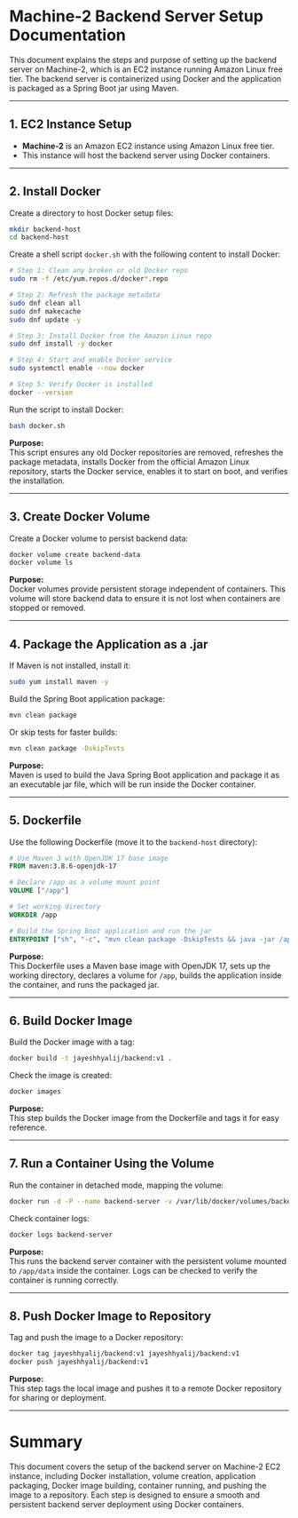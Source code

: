 # Machine-2 Backend Server Setup Documentation

This document explains the steps and purpose of setting up the backend server on Machine-2, which is an EC2 instance running Amazon Linux free tier. The backend server is containerized using Docker and the application is packaged as a Spring Boot jar using Maven.

---

## 1. EC2 Instance Setup

- **Machine-2** is an Amazon EC2 instance using Amazon Linux free tier.
- This instance will host the backend server using Docker containers.

---

## 2. Install Docker

Create a directory to host Docker setup files:

```bash
mkdir backend-host
cd backend-host
```

Create a shell script `docker.sh` with the following content to install Docker:

```bash
# Step 1: Clean any broken or old Docker repo
sudo rm -f /etc/yum.repos.d/docker*.repo

# Step 2: Refresh the package metadata
sudo dnf clean all
sudo dnf makecache
sudo dnf update -y

# Step 3: Install Docker from the Amazon Linux repo
sudo dnf install -y docker

# Step 4: Start and enable Docker service
sudo systemctl enable --now docker

# Step 5: Verify Docker is installed
docker --version
```

Run the script to install Docker:

```bash
bash docker.sh
```

**Purpose:**  
This script ensures any old Docker repositories are removed, refreshes the package metadata, installs Docker from the official Amazon Linux repository, starts the Docker service, enables it to start on boot, and verifies the installation.

---

## 3. Create Docker Volume

Create a Docker volume to persist backend data:

```bash
docker volume create backend-data
docker volume ls
```

**Purpose:**  
Docker volumes provide persistent storage independent of containers. This volume will store backend data to ensure it is not lost when containers are stopped or removed.

---

## 4. Package the Application as a .jar

If Maven is not installed, install it:

```bash
sudo yum install maven -y
```

Build the Spring Boot application package:

```bash
mvn clean package
```

Or skip tests for faster builds:

```bash
mvn clean package -DskipTests
```

**Purpose:**  
Maven is used to build the Java Spring Boot application and package it as an executable jar file, which will be run inside the Docker container.

---

## 5. Dockerfile

Use the following Dockerfile (move it to the `backend-host` directory):

```dockerfile
# Use Maven 3 with OpenJDK 17 base image
FROM maven:3.8.6-openjdk-17

# Declare /app as a volume mount point
VOLUME ["/app"]

# Set working directory
WORKDIR /app

# Build the Spring Boot application and run the jar
ENTRYPOINT ["sh", "-c", "mvn clean package -DskipTests && java -jar /app/target/*.jar"]
```

**Purpose:**  
This Dockerfile uses a Maven base image with OpenJDK 17, sets up the working directory, declares a volume for `/app`, builds the application inside the container, and runs the packaged jar.

---

## 6. Build Docker Image

Build the Docker image with a tag:

```bash
docker build -t jayeshhyalij/backend:v1 .
```

Check the image is created:

```bash
docker images
```

**Purpose:**  
This step builds the Docker image from the Dockerfile and tags it for easy reference.

---

## 7. Run a Container Using the Volume

Run the container in detached mode, mapping the volume:

```bash
docker run -d -P --name backend-server -v /var/lib/docker/volumes/backend-data:/app/data jayeshhyalij/backend:v1 sh
```

Check container logs:

```bash
docker logs backend-server
```

**Purpose:**  
This runs the backend server container with the persistent volume mounted to `/app/data` inside the container. Logs can be checked to verify the container is running correctly.

---

## 8. Push Docker Image to Repository

Tag and push the image to a Docker repository:

```bash
docker tag jayeshhyalij/backend:v1 jayeshhyalij/backend:v1
docker push jayeshhyalij/backend:v1
```

**Purpose:**  
This step tags the local image and pushes it to a remote Docker repository for sharing or deployment.

---

# Summary

This document covers the setup of the backend server on Machine-2 EC2 instance, including Docker installation, volume creation, application packaging, Docker image building, container running, and pushing the image to a repository. Each step is designed to ensure a smooth and persistent backend server deployment using Docker containers.
